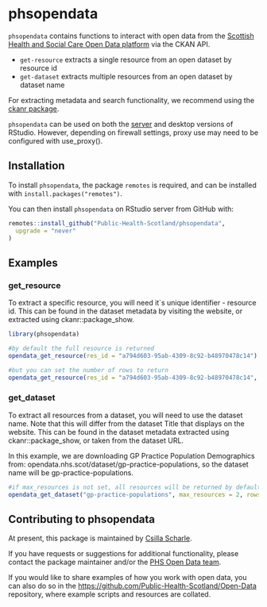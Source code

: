 
<!-- README.md is generated from README.Rmd. Please edit that file -->
phsopendata
===========

<!-- badges: start -->
<!-- badges: end -->
`phsopendata` contains functions to interact with open data from the [Scottish Health and Social Care Open Data platform](https://www.opendata.nhs.scot/) via the CKAN API.

-   `get-resource` extracts a single resource from an open dataset by resource id
-   `get-dataset` extracts multiple resources from an open dataset by dataset name

For extracting metadata and search functionality, we recommend using the [ckanr package](https://docs.ropensci.org/ckanr/).

`phsopendata` can be used on both the [server](https://rstudio.nhsnss.scot.nhs.uk/) and desktop versions of RStudio. However, depending on firewall settings, proxy use may need to be configured with use\_proxy().

Installation
------------

To install `phsopendata`, the package `remotes` is required, and can be installed with `install.packages("remotes")`.

You can then install `phsopendata` on RStudio server from GitHub with:

``` r
remotes::install_github("Public-Health-Scotland/phsopendata",
  upgrade = "never"
)
```

Examples
--------

### get\_resource

To extract a specific resource, you will need it\`s unique identifier - resource id. This can be found in the dataset metadata by visiting the website, or extracted using ckanr::package\_show.

``` r
library(phsopendata)

#by default the full resource is returned
opendata_get_resource(res_id = "a794d603-95ab-4309-8c92-b48970478c14")

#but you can set the number of rows to return
opendata_get_resource(res_id = "a794d603-95ab-4309-8c92-b48970478c14", rows = 10)
```

### get\_dataset

To extract all resources from a dataset, you will need to use the dataset name. Note that this will differ from the dataset Title that displays on the website. This can be found in the dataset metadata extracted using ckanr::package\_show, or taken from the dataset URL.

In this example, we are downloading GP Practice Population Demographics from: opendata.nhs.scot/dataset/gp-practice-populations, so the dataset name will be gp-practice-populations.

``` r
#if max_resources is not set, all resources will be returned by default. Here we pull 10 rows from the first 2 #resources only
opendata_get_dataset("gp-practice-populations", max_resources = 2, rows = 10)
```

Contributing to phsopendata
---------------------------

At present, this package is maintained by [Csilla Scharle](https://github.com/csillasch).

If you have requests or suggestions for additional functionality, please contact the package maintainer and/or the [PHS Open Data team](phs.opendata@phs.scot).

If you would like to share examples of how you work with open data, you can also do so in the <https://github.com/Public-Health-Scotland/Open-Data> repository, where example scripts and resources are collated.
